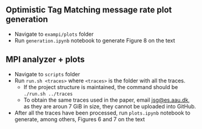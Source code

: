 ## Optimistic Tag Matching message rate plot generation
- Navigate to `exampi/plots` folder
- Run `generation.ipynb` notebook to generate Figure 8 on the text

## MPI analyzer + plots
- Navigate to `scripts` folder
- Run `run.sh <traces>` where `<traces>` is the folder with all the traces.
    - If the project structure is maintained, the command should be `./run.sh ../traces`
    - To obtain the same traces used in the paper, email <jsg@es.aau.dk>, as they are aroun 7 GiB in size, they cannot be uploaded into GitHub.
- After all the traces have been processed, run `plots.ipynb` notebook to generate, among others, Figures 6 and 7 on the text
